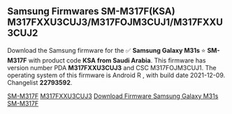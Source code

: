 <h2>Samsung Firmwares SM-M317F(KSA) M317FXXU3CUJ3/M317FOJM3CUJ1/M317FXXU3CUJ2</h2>
Download the Samsung firmware for the ✅ <strong>Samsung Galaxy M31s </strong> ⭐ <strong>SM-M317F</strong> with product code <strong>KSA</strong> <strong> from Saudi Arabia</strong>. This firmware has version number PDA <strong>M317FXXU3CUJ3</strong> and CSC M317FOJM3CUJ1. The operating system of this firmware is Android R , with build date 2021-12-09. Changelist <strong>22793592</strong>.


[SM-M317F](https://samfirm.shop/samsung/model/SM-M317F)
[M317FXXU3CUJ3](https://samfirm.shop/samsung/pda/M317FXXU3CUJ3)
[Download Firmware Samsung Galaxy M31s SM-M317F](https://samfirm.shop/samsung/firmware/481420)
